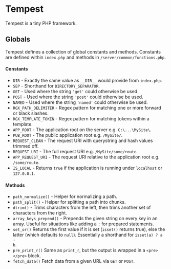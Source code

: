 # Tempest

Tempest is a tiny PHP framework.


## Globals

Tempest defines a collection of global constants and methods. Constants are defined within <code>index.php</code> and methods in <code>/server/common/functions.php</code>.

#### Constants

* <code>DIR</code> - Exactly the same value as <code>\_\_DIR\_\_</code> would provide from <code>index.php</code>.
* <code>SEP</code> - Shorthand for <code>DIRECTORY_SEPARATOR</code>.
* <code>GET</code> - Used where the string <code>'get'</code> could otherwise be used.
* <code>POST</code> - Used where the string <code>'post'</code> could otherwise be used.
* <code>NAMED</code> - Used where the string <code>'named'</code> could otherwise be used.
* <code>RGX_PATH_DELIMITER</code> - Regex pattern for matching one or more forward or black slashes.
* <code>RGX_TEMPLATE_TOKEN</code> - Regex pattern for matching tokens within a template.
* <code>APP_ROOT</code> - The application root on the server e.g. <code>C:\\...\\MySite\\</code>.
* <code>PUB_ROOT</code> - The public application root e.g. <code>/MySite/</code>.
* <code>REQUEST_CLEAN</code> - The request URI with querystring and hash values trimmed off.
* <code>REQUEST_URI</code> - The full request URI e.g. <code>/MySite/some/route</code>.
* <code>APP_REQUEST_URI</code> - The request URI relative to the application root e.g. <code>/some/route</code>.
* <code>IS_LOCAL</code> - Returns <code>true</code> if the application is running under <code>localhost</code> or <code>127.0.0.1</code>.

#### Methods

* <code>path_normalize()</code> - Helper for normalizing a path.
* <code>path_split()</code> - Helper for splitting a path into chunks.
* <code>dtrim()</code> - Trims characters from the left, then trims another set of characters from the right.
* <code>array_keys_prepend()</code> - Prepends the given string on every key in an array. Useful for situations like adding a <code>:</code> for prepared statements.
* <code>set_or()</code> Returns the first value if it is set (<code>isset()</code> returns true), else the latter (which defaults to <code>null</code>). Essentially a shorthand for <code>isset(a) ? a : b</code>.
* <code>pre_print_r()</code> Same as <code>print_r</code>, but the output is wrapped in a <code>&lt;pre&gt;&lt;/pre&gt;</code> block.
* <code>fetch_data()</code> Fetch data from a given URL via <code>GET</code> or <code>POST</code>.